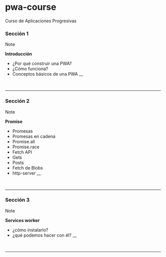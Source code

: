 # pwa-course
Curso de Aplicaciones Progresivas


### Sección 1

> [!NOTE]
>
> **Introducción**
>
> - ¿Por qué construir una PWA?
> - ¿Cómo funciona?
> - Conceptos básicos de una PWA
>   \_\_

<br>

---

### Sección 2

> [!NOTE]
>
> **Promise**
>
> - Promesas
> - Promesas en cadena
> - Promise.all
> - Promise.race
> - Fetch API
> - Gets
> - Posts
> - Fetch de Blobs
> - http-server
>   \_\_

<br>

---

### Sección 3

> [!NOTE]
>
> **Services worker**
>
> - ¿cómo instalarlo? 
> - ¿qué podemos hacer con él?
>   \_\_

<br>

---
